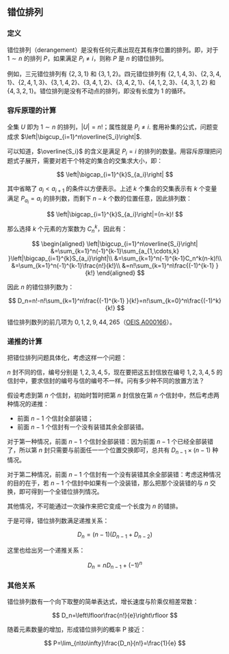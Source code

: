 ## 错位排列

### 定义

错位排列（derangement）是没有任何元素出现在其有序位置的排列。即，对于 $1\sim n$ 的排列 $P$，如果满足 $P_i\neq i$，则称 $P$ 是 $n$ 的错位排列。

例如，三元错位排列有 $\{2,3,1\}$ 和 $\{3,1,2\}$。四元错位排列有 $\{2,1,4,3\}$、$\{2,3,4,1\}$、$\{2,4,1,3\}$、$\{3,1,4,2\}$、$\{3,4,1,2\}$、$\{3,4,2,1\}$、$\{4,1,2,3\}$、$\{4,3,1,2\}$ 和 $\{4,3,2,1\}$。错位排列是没有不动点的排列，即没有长度为 1 的循环。

### 容斥原理的计算

全集 $U$ 即为 $1\sim n$ 的排列，$|U|=n!$；属性就是 $P_i\neq i$. 套用补集的公式，问题变成求 $\left|\bigcup_{i=1}^n\overline{S_i}\right|$.

可以知道，$\overline{S_i}$ 的含义是满足 $P_i=i$ 的排列的数量。用容斥原理把问题式子展开，需要对若干个特定的集合的交集求大小，即：

$$
\left|\bigcap_{i=1}^{k}S_{a_i}\right|
$$

其中省略了 $a_i<a_{i+1}$ 的条件以方便表示。上述 $k$ 个集合的交集表示有 $k$ 个变量满足 $P_{a_i}=a_i$ 的排列数，而剩下 $n-k$ 个数的位置任意，因此排列数：

$$
\left|\bigcap_{i=1}^{k}S_{a_i}\right|=(n-k)!
$$

那么选择 $k$ 个元素的方案数为 $C_n^k$，因此有：

$$
\begin{aligned}
\left|\bigcup_{i=1}^n\overline{S_i}\right|
&=\sum_{k=1}^n(-1)^{k-1}\sum_{a_{1,\cdots,k} }\left|\bigcap_{i=1}^{k}S_{a_i}\right|\\
&=\sum_{k=1}^n(-1)^{k-1}C_n^k(n-k)!\\
&=\sum_{k=1}^n(-1)^{k-1}\frac{n!}{k!}\\
&=n!\sum_{k=1}^n\frac{(-1)^{k-1} }{k!}
\end{aligned}
$$

因此 $n$ 的错位排列数为：

$$
D_n=n!-n!\sum_{k=1}^n\frac{(-1)^{k-1} }{k!}=n!\sum_{k=0}^n\frac{(-1)^k}{k!}
$$

错位排列数列的前几项为 $0,1,2,9,44,265$（[OEIS A000166](http://oeis.org/A000166)）。

### 递推的计算

把错位排列问题具体化，考虑这样一个问题：

$n$ 封不同的信，编号分别是 $1,2,3,4,5$，现在要把这五封信放在编号 $1,2,3,4,5$ 的信封中，要求信封的编号与信的编号不一样。问有多少种不同的放置方法？

假设考虑到第 $n$ 个信封，初始时暂时把第 $n$ 封信放在第 $n$ 个信封中，然后考虑两种情况的递推：

-   前面 $n-1$ 个信封全部装错；
-   前面 $n-1$ 个信封有一个没有装错其余全部装错。

对于第一种情况，前面 $n-1$ 个信封全部装错：因为前面 $n-1$ 个已经全部装错了，所以第 $n$ 封只需要与前面任一一个位置交换即可，总共有 $D_{n-1}\times (n-1)$ 种情况。

对于第二种情况，前面 $n-1$ 个信封有一个没有装错其余全部装错：考虑这种情况的目的在于，若 $n-1$ 个信封中如果有一个没装错，那么把那个没装错的与 $n$ 交换，即可得到一个全错位排列情况。

其他情况，不可能通过一次操作来把它变成一个长度为 $n$ 的错排。

于是可得，错位排列数满足递推关系：

$$
D_n=(n-1)(D_{n-1}+D_{n-2})
$$

这里也给出另一个递推关系：

$$
D_n=nD_{n-1}+{(-1)}^n
$$

### 其他关系

错位排列数有一个向下取整的简单表达式，增长速度与阶乘仅相差常数：

$$
D_n=\left\lfloor\frac{n!}{e}\right\rfloor
$$

随着元素数量的增加，形成错位排列的概率 P 接近：

$$
P=\lim_{n\to\infty}\frac{D_n}{n!}=\frac{1}{e}
$$
